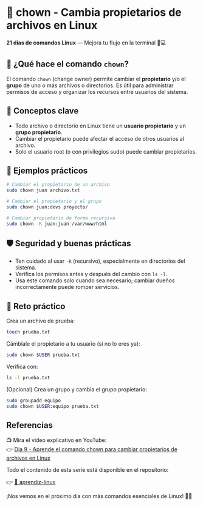 # 🧑 chown - Cambia propietarios de archivos en Linux

**21 días de comandos Linux** — Mejora tu flujo en la terminal 🧠💻

## 🎯 ¿Qué hace el comando `chown`?

El comando `chown` (change owner) permite cambiar el **propietario** y/o el **grupo** de uno o más archivos
o directorios. Es útil para administrar permisos de acceso y organizar los recursos entre usuarios del sistema.

## 🧠 Conceptos clave

* Todo archivo o directorio en Linux tiene un **usuario propietario** y un **grupo propietario**.
* Cambiar el propietario puede afectar el acceso de otros usuarios al archivo.
* Solo el usuario root (o con privilegios sudo) puede cambiar propietarios.

## 🧪 Ejemplos prácticos

```bash
# Cambiar el propietario de un archivo
sudo chown juan archivo.txt

# Cambiar el propietario y el grupo
sudo chown juan:devs proyecto/

# Cambiar propietario de forma recursiva
sudo chown -R juan:juan /var/www/html
```

## 🛡️ Seguridad y buenas prácticas

* Ten cuidado al usar `-R` (recursivo), especialmente en directorios del sistema.
* Verifica los permisos antes y después del cambio con `ls -l`.
* Usa este comando solo cuando sea necesario; cambiar dueños incorrectamente puede romper servicios.

## 🧩 Reto práctico

Crea un archivo de prueba:

```bash
touch prueba.txt
```

Cámbiale el propietario a tu usuario (si no lo eres ya):

```bash
sudo chown $USER prueba.txt
```

Verifica con:

```bash
ls -l prueba.txt
```

(Opcional) Crea un grupo y cambia el grupo propietario:

```bash
sudo groupadd equipo
sudo chown $USER:equipo prueba.txt
```

## Referencias

📺 Mira el video explicativo en YouTube:  
👉 [Dia 9 - Aprende el comando chown para cambiar propietarios de archivos en Linux](https://youtu.be/DMfBP8worhI)

Todo el contenido de esta serie está disponible en el repositorio:

👉 [🔗 aprendiz-linux](https://github.com/jorgearma1982/aprendiz-linux/tree/main/21_dias_comandos_basicos)

¡Nos vemos en el próximo día con más comandos esenciales de Linux! 🚀🐧
